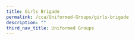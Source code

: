 ```yaml
---
title: Girls Brigade
permalink: /cca/Uniformed-Groups/girls-brigade
description: ""
third_nav_title: Uniformed Groups
---
```

